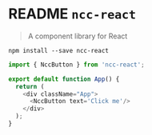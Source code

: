 # README `ncc-react`

> A component library for React

```
npm install --save ncc-react
```

```js
import { NccButton } from 'ncc-react';

export default function App() {
  return (
    <div className="App">
      <NccButton text='Click me'/>
    </div>
  );
}
```